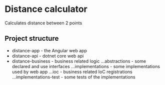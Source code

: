 # Distance calculator
Calculates distance between 2 points

## Project structure
* distance-app - the Angular web app
* distance-api - dotnet core web api
* distance-business - business related logic
...abstractions - some declared and use interfaces
...implementations - some implementations used by web app
...ioc - business related IoC registrations
...implementations-test - some tests of the implementations
